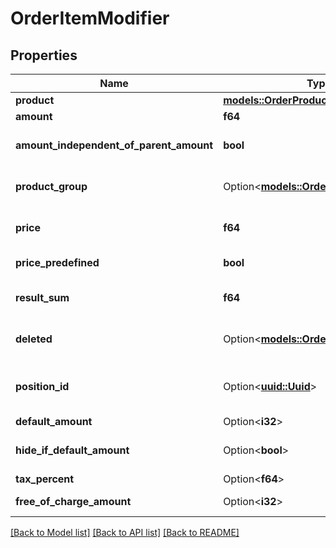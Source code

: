 # OrderItemModifier

## Properties

Name | Type | Description | Notes
------------ | ------------- | ------------- | -------------
**product** | [**models::OrderProduct**](OrderProduct.md) | Item. | 
**amount** | **f64** | Quantity. | 
**amount_independent_of_parent_amount** | **bool** | Whether quantity of modifier depends on quantity of item. | 
**product_group** | Option<[**models::OrderProductGroup**](OrderProductGroup.md)> | Group of modifiers (in case of a group modifier). | [optional]
**price** | **f64** | Price per item unit. Can be sent different from the price in RMS. | 
**price_predefined** | **bool** | Whether price is predefined. | 
**result_sum** | **f64** | Total amount per item including tax, discounts/surcharges. | 
**deleted** | Option<[**models::OrderItemDeletedInfo**](OrderItemDeletedInfo.md)> | Item deletion details. If specified, the item is deleted. | [optional]
**position_id** | Option<[**uuid::Uuid**](uuid::Uuid.md)> | Unique identifier of the item in the order and for the whole system. | [optional]
**default_amount** | Option<**i32**> | Default amount. | [optional]
**hide_if_default_amount** | Option<**bool**> | Hide modifier in UI if \"amount\" equals \"defaultAmount\". | [optional]
**tax_percent** | Option<**f64**> | Tax rate. | [optional]
**free_of_charge_amount** | Option<**i32**> | Free of charge amount. | [optional]

[[Back to Model list]](../README.md#documentation-for-models) [[Back to API list]](../README.md#documentation-for-api-endpoints) [[Back to README]](../README.md)


